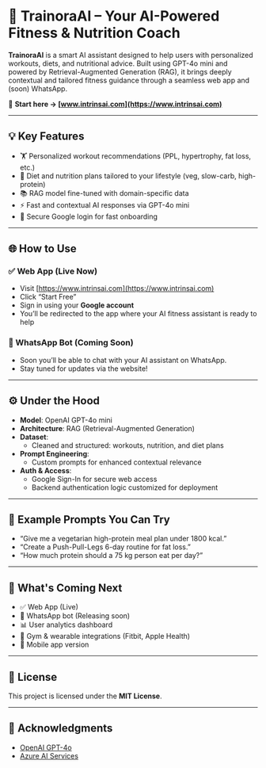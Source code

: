 # 🤖 TrainoraAI – Your AI-Powered Fitness & Nutrition Coach

**TrainoraAI** is a smart AI assistant designed to help users with personalized workouts, diets, and nutritional advice. Built using GPT-4o mini and powered by Retrieval-Augmented Generation (RAG), it brings deeply contextual and tailored fitness guidance through a seamless web app and (soon) WhatsApp.

🔗 **Start here → [www.intrinsai.com](https://www.intrinsai.com)**

---

## 💡 Key Features

- 🏋️ Personalized workout recommendations (PPL, hypertrophy, fat loss, etc.)
- 🥦 Diet and nutrition plans tailored to your lifestyle (veg, slow-carb, high-protein)
- 📚 RAG model fine-tuned with domain-specific data
- ⚡ Fast and contextual AI responses via GPT-4o mini
- 🔐 Secure Google login for fast onboarding

---

## 🌐 How to Use

### ✅ Web App (Live Now)
- Visit [https://www.intrinsai.com](https://www.intrinsai.com)
- Click “Start Free”
- Sign in using your **Google account**
- You’ll be redirected to the app where your AI fitness assistant is ready to help

### 💬 WhatsApp Bot (Coming Soon)
- Soon you’ll be able to chat with your AI assistant on WhatsApp.
- Stay tuned for updates via the website!

---

## ⚙️ Under the Hood

- **Model**: OpenAI GPT-4o mini
- **Architecture**: RAG (Retrieval-Augmented Generation)
- **Dataset**:
  - Cleaned and structured: workouts, nutrition, and diet plans
- **Prompt Engineering**:
  - Custom prompts for enhanced contextual relevance
- **Auth & Access**:
  - Google Sign-In for secure web access
  - Backend authentication logic customized for deployment

---

## 🧠 Example Prompts You Can Try

- “Give me a vegetarian high-protein meal plan under 1800 kcal.”
- “Create a Push-Pull-Legs 6-day routine for fat loss.”
- “How much protein should a 75 kg person eat per day?”

---

## 🚀 What's Coming Next

- ✅ Web App (Live)
- 🚧 WhatsApp bot (Releasing soon)
- 📊 User analytics dashboard
- 🤝 Gym & wearable integrations (Fitbit, Apple Health)
- 📱 Mobile app version

---

## 📄 License

This project is licensed under the **MIT License**.

---

## 🙏 Acknowledgments

- [OpenAI GPT-4o](https://platform.openai.com/)
- [Azure AI Services](https://azure.microsoft.com/)
